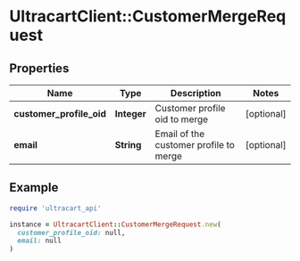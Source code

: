 # UltracartClient::CustomerMergeRequest

## Properties

| Name | Type | Description | Notes |
| ---- | ---- | ----------- | ----- |
| **customer_profile_oid** | **Integer** | Customer profile oid to merge | [optional] |
| **email** | **String** | Email of the customer profile to merge | [optional] |

## Example

```ruby
require 'ultracart_api'

instance = UltracartClient::CustomerMergeRequest.new(
  customer_profile_oid: null,
  email: null
)
```

